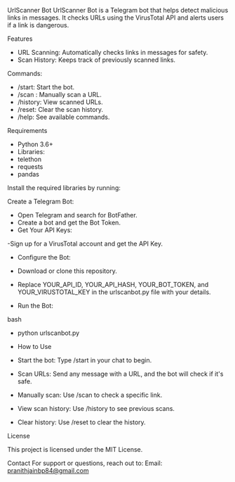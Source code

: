 UrlScanner Bot
UrlScanner Bot is a Telegram bot that helps detect malicious links in messages. It checks URLs using the VirusTotal API and alerts users if a link is dangerous.

Features
- URL Scanning: Automatically checks links in messages for safety.
- Scan History: Keeps track of previously scanned links.

Commands:
- /start: Start the bot.
- /scan <URL>: Manually scan a URL.
- /history: View scanned URLs.
- /reset: Clear the scan history.
- /help: See available commands.

Requirements
- Python 3.6+
- Libraries:
- telethon
- requests
- pandas

Install the required libraries by running:


Create a Telegram Bot:

- Open Telegram and search for BotFather.
- Create a bot and get the Bot Token.
- Get Your API Keys:

-Sign up for a VirusTotal account and get the API Key.
- Configure the Bot:

- Download or clone this repository.
- Replace YOUR_API_ID, YOUR_API_HASH, YOUR_BOT_TOKEN, and YOUR_VIRUSTOTAL_KEY in the urlscanbot.py file with your details.
- Run the Bot:

bash

- python urlscanbot.py

- How to Use

- Start the bot: Type /start in your chat to begin.
- Scan URLs: Send any message with a URL, and the bot will check if it's safe.
- Manually scan: Use /scan <URL> to check a specific link.
- View scan history: Use /history to see previous scans.
- Clear history: Use /reset to clear the history.

License

This project is licensed under the MIT License.

Contact
For support or questions, reach out to:
Email: pranithjainbp84@gmail.com
